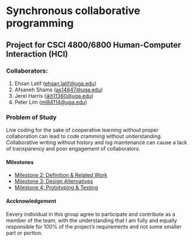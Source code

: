 # Synchronous collaborative programming 

## Project for CSCI 4800/6800 Human-Computer Interaction (HCI)

### Collaborators:
1. Ehsan Latif (ehsan.latif@uga.edu)
2. Afsaneh Shams (as14847@uga.edu)
3. Jerel Harris (jkh11360@uga.edu)
4. Peter Lim (ml84114@uga.edu)

### Problem of Study
Live coding for the sake of cooperative learning without proper collaboration can lead to code cramming without understanding. Collaborative writing without history and log maintenance can cause a lack of transparency and poor engagement of collaborators.


#### Milestones
- [Milestone 2: Definition & Related Work](milestone2.md)
- [Milestone 3: Design Alternatives](milestone3.md)
- [Milestone 4: Prototyping & Testing](milestone4.md)


#### Accknowledgement
Eevery individual in this group agree to participate and contribute as a member of the team, with the understanding that I am fully and equally responsible for 100% of the project’s requirements and not some smaller part or portion.
